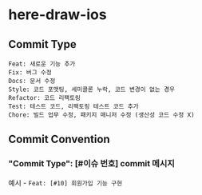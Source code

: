 # here-draw-ios

## Commit Type
```
Feat: 새로운 기능 추가
Fix: 버그 수정
Docs: 문서 수정
Style: 코드 포맷팅, 세미콜론 누락, 코드 변경이 없는 경우
Refactor: 코드 리팩토링
Test: 테스트 코드, 리팩토링 테스트 코드 추가
Chore: 빌드 업무 수정, 패키지 매니저 수정 (생산성 코드 수정 X)
```

## Commit Convention
### "Commit Type": [#이슈 번호] commit 메시지
예시 - `Feat: [#10] 회원가입 기능 구현`


